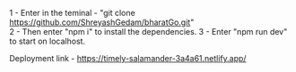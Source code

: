 1 - Enter in the teminal - "git clone https://github.com/ShreyashGedam/bharatGo.git"   
2 - Then enter "npm i" to install the dependencies.
3 - Enter "npm run dev"  to start on localhost.


Deployment link - https://timely-salamander-3a4a61.netlify.app/
